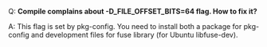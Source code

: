 Q: **Compile complains about -D\_FILE\_OFFSET\_BITS=64 flag. How to fix it?**

A: This flag is set by pkg-config. You need to install both a package for pkg-config and development files for fuse library (for Ubuntu libfuse-dev).